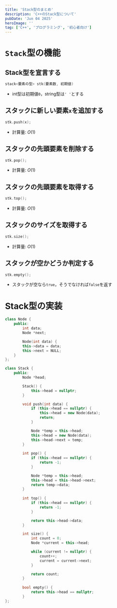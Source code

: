 ```yaml
---
title: 'Stack型のまとめ'
description: 'C++のStack型について'
pubDate: 'Jun 04 2025'
heroImage: ''
tag: ['C++', 'プログラミング', '初心者向け']
---
```


# `Stack`型の機能

## Stack型を宣言する
```cpp
stack<要素の型> stk(要素数, 初期値)
```
- int型は初期値`0`，string型は`' '`とする

## スタックに新しい要素`x`を追加する
```cpp
stk.push(x);
```
- 計算量: $O(1)$

## スタックの先頭要素を削除する
```cpp
stk.pop();
```
- 計算量: $O(1)$

## スタックの先頭要素を取得する
```cpp
stk.top();
```
- 計算量: $O(1)$

## スタックのサイズを取得する
```cpp
stk.size();
```
- 計算量: $O(1)$

## スタックが空かどうか判定する
```cpp
stk.empty();
```
- スタックが空なら`true`，そうでなければ`false`を返す

# Stack型の実装

```cpp
class Node {
	public:
        int data;
        Node *next;

        Node(int data) {
        this->data = data;
        this->next = NULL;
	}
};

class Stack {
	public:
		Node *head;

		Stack() {
			this->head = nullptr;
		}

		void push(int data) {
			if (this->head == nullptr) {
				this->head = new Node(data);
				return;
			}

			Node *temp = this->head;
			this->head = new Node(data);
			this->head->next = temp;
		}
		
		int pop() {
			if (this->head == nullptr) {
				return -1;
			}

			Node *temp = this->head;
			this->head = this->head->next;
			return temp->data;
		}
		
		int top() {
			if (this->head == nullptr) {
				return -1;
			}

			return this->head->data;
		}

		int size() {
			int count = 0;
			Node *current = this->head;

			while (current != nullptr) {
				count++;
				current = current->next;
			}

			return count;
		}
		
		bool empty() {
			return this->head == nullptr;
		}
};
```	
